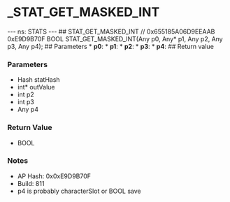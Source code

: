 # _STAT_GET_MASKED_INT

--- ns: STATS --- ## STAT_GET_MASKED_INT  // 0x655185A06D9EEAAB 0xE9D9B70F BOOL STAT_GET_MASKED_INT(Any p0, Any* p1, Any p2, Any p3, Any p4);   ## Parameters * **p0**: * **p1**: * **p2**: * **p3**: * **p4**:  ## Return value

### Parameters
* Hash statHash
* int* outValue
* int p2
* int p3
* Any p4

### Return Value
* BOOL

### Notes
* AP Hash: 0x0xE9D9B70F
* Build: 811
* p4 is probably characterSlot or BOOL save


